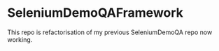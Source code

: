 # SeleniumDemoQAFramework

This repo is refactorisation of my previous SeleniumDemoQA repo now working.